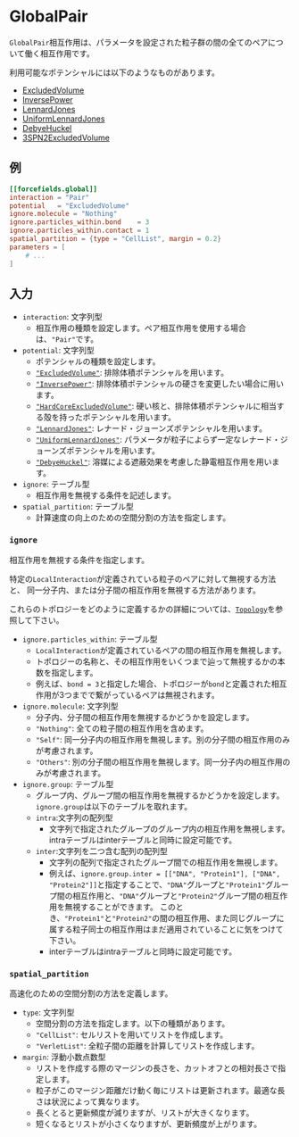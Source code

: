 # GlobalPair

`GlobalPair`相互作用は、パラメータを設定された粒子群の間の全てのペアについて働く相互作用です。

利用可能なポテンシャルには以下のようなものがあります。

- [ExcludedVolume](ExcludedVolumePotential.md)
- [InversePower](InversePowerPotential.md)
- [LennardJones](LennardJonesPotential.md)
- [UniformLennardJones](UniformLennardJonesPotential.md)
- [DebyeHuckel](DebyeHuckelPotential.md)
- [3SPN2ExcludedVolume](3SPN2ExcludedVolumePotential.md)

## 例

```toml
[[forcefields.global]]
interaction = "Pair"
potential   = "ExcludedVolume"
ignore.molecule = "Nothing"
ignore.particles_within.bond    = 3
ignore.particles_within.contact = 1
spatial_partition = {type = "CellList", margin = 0.2}
parameters = [
    # ...
]
```

## 入力

- `interaction`: 文字列型
  - 相互作用の種類を設定します。ペア相互作用を使用する場合は、`"Pair"`です。
- `potential`: 文字列型
  - ポテンシャルの種類を設定します。
  - [`"ExcludedVolume"`](ExcludedVolumePotential.md): 排除体積ポテンシャルを用います。
  - [`"InversePower"`](InversePowerPotential.md): 排除体積ポテンシャルの硬さを変更したい場合に用います。
  - [`"HardCoreExcludedVolume"`](HardCoreExcludedVolumePotential.md): 硬い核と、排除体積ポテンシャルに相当する殻を持ったポテンシャルを用います。
  - [`"LennardJones"`](LennardJonesPotential.md): レナード・ジョーンズポテンシャルを用います。
  - [`"UniformLennardJones"`](UniformLennardJonesPotential.md): パラメータが粒子によらず一定なレナード・ジョーンズポテンシャルを用います。
  - [`"DebyeHuckel"`](DebyeHuckelPotential.md): 溶媒による遮蔽効果を考慮した静電相互作用を用います。
- `ignore`: テーブル型
  - 相互作用を無視する条件を記述します。
- `spatial_partition`: テーブル型
  - 計算速度の向上のための空間分割の方法を指定します。

### `ignore`

相互作用を無視する条件を指定します。

特定の`LocalInteraction`が定義されている粒子のペアに対して無視する方法と、
同一分子内、または分子間の相互作用を無視する方法があります。

これらのトポロジーをどのように定義するかの詳細については、[`Topology`](Topology.md)を参照して下さい。

- `ignore.particles_within`: テーブル型
  - `LocalInteraction`が定義されているペアの間の相互作用を無視します。
  - トポロジーの名称と、その相互作用をいくつまで辿って無視するかの本数を指定します。
  - 例えば、`bond = 3`と指定した場合、トポロジーが`bond`と定義された相互作用が3つまでで繋がっているペアは無視されます。
- `ignore.molecule`: 文字列型
  - 分子内、分子間の相互作用を無視するかどうかを設定します。
  - `"Nothing"`: 全ての粒子間の相互作用を含めます。
  - `"Self"`: 同一分子内の相互作用を無視します。別の分子間の相互作用のみが考慮されます。
  - `"Others"`: 別の分子間の相互作用を無視します。同一分子内の相互作用のみが考慮されます。
- `ignore.group`: テーブル型
  - グループ内、グループ間の相互作用を無視するかどうかを設定します。`ignore.group`は以下のテーブルを取れます。
  - `intra`:文字列の配列型
    - 文字列で指定されたグループのグループ内の相互作用を無視します。intraテーブルはinterテーブルと同時に設定可能です。
  - `inter`:文字列を二つ含む配列の配列型
    - 文字列の配列で指定されたグループ間での相互作用を無視します。
    - 例えば、`ignore.group.inter = [["DNA", "Protein1"], ["DNA", "Protein2"]]`と指定することで、`"DNA"`グループと`"Protein1"`グループ間の相互作用と、`"DNA"`グループと`"Protein2"`グループ間の相互作用を無視することができます。
      このとき、`"Protein1"`と`"Protein2"`の間の相互作用、また同じグループに属する粒子同士の相互作用はまだ適用されていることに気をつけて下さい。
    - interテーブルはintraテーブルと同時に設定可能です。

### `spatial_partition`

高速化のための空間分割の方法を定義します。

- `type`: 文字列型
  - 空間分割の方法を指定します。以下の種類があります。
  - `"CellList"`: セルリストを用いてリストを作成します。
  - `"VerletList"`: 全粒子間の距離を計算してリストを作成します。
- `margin`: 浮動小数点数型
  - リストを作成する際のマージンの長さを、カットオフとの相対長さで指定します。
  - 粒子がこのマージン距離だけ動く毎にリストは更新されます。最適な長さは状況によって異なります。
  - 長くとると更新頻度が減りますが、リストが大きくなります。
  - 短くなるとリストが小さくなりますが、更新頻度が上がります。

